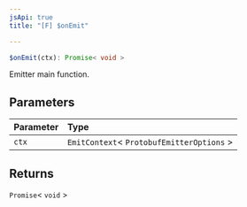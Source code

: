 ```yaml
---
jsApi: true
title: "[F] $onEmit"

---
```

```ts
$onEmit(ctx): Promise< void >
```

Emitter main function.

## Parameters

| Parameter | Type |
| :------ | :------ |
| `ctx` | `EmitContext`< `ProtobufEmitterOptions` \> |

## Returns

`Promise`< `void` \>
